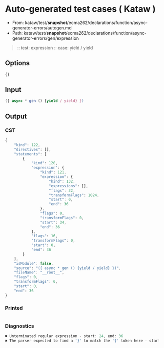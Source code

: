 # Auto-generated test cases ( Kataw )
- From: kataw/test/__snapshot__/ecma262/declarations/function/async-generator-errors/autogen.md
- Path: kataw/test/__snapshot__/ecma262/declarations/function/async-generator-errors/gen/expression
> :: test: expression
> :: case: yield / yield
## Options

`````js
{}
`````
## Input

`````js
({ async * gen () {yield / yield} })
`````
## Output

### CST

```javascript
{
    "kind": 122,
    "directives": [],
    "statements": [
        {
            "kind": 120,
            "expression": {
                "kind": 121,
                "expression": {
                    "kind": 132,
                    "expressions": [],
                    "flags": 32,
                    "transformFlags": 1024,
                    "start": 0,
                    "end": 36
                },
                "flags": 0,
                "transformFlags": 0,
                "start": 34,
                "end": 36
            },
            "flags": 16,
            "transformFlags": 0,
            "start": 0,
            "end": 36
        }
    ],
    "isModule": false,
    "source": "({ async * gen () {yield / yield} })",
    "fileName": "__root__",
    "flags": 0,
    "transformFlags": 0,
    "start": 0,
    "end": 36
}
```

### Printed

```javascript

```

### Diagnostics

```javascript
✖ Unterminated regular expression - start: 24, end: 36
✖ The parser expected to find a '}' to match the '{' token here - start: 25, end: 36

```

